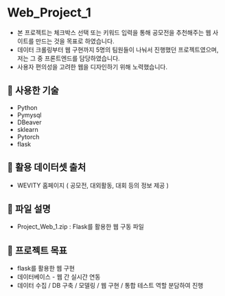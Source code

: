 # Web_Project_1

- 본 프로젝트는 체크박스 선택 또는 키워드 입력을 통해 공모전을 추천해주는 웹 사이트를 만드는 것을 목표로 하였습니다.
- 데이터 크롤링부터 웹 구현까지 5명의 팀원들이 나눠서 진행했던 프로젝트였으며, 저는 그 중 프론트엔드를 담당하였습니다.
- 사용자 편의성을 고려한 웹을 디자인하기 위해 노력했습니다.

## 🔧 사용한 기술

- Python
- Pymysql
- DBeaver
- sklearn
- Pytorch
- flask

## 📂 활용 데이터셋 출처

- WEVITY 홈페이지 ( 공모전, 대외활동, 대회 등의 정보 제공 )

## 📂 파일 설명 

- Project_Web_1.zip : Flask를 활용한 웹 구동 파일

## 🎯 프로젝트 목표 

- flask를 활용한 웹 구현
- 데이터베이스 - 웹 간 실시간 연동
- 데이터 수집 / DB 구축 / 모델링 / 웹 구현 / 통합 테스트 역할 분담하여 진행
